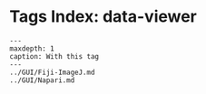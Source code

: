 # Tags Index: data-viewer

```{toctree}
---
maxdepth: 1
caption: With this tag
---
../GUI/Fiji-ImageJ.md
../GUI/Napari.md
```
